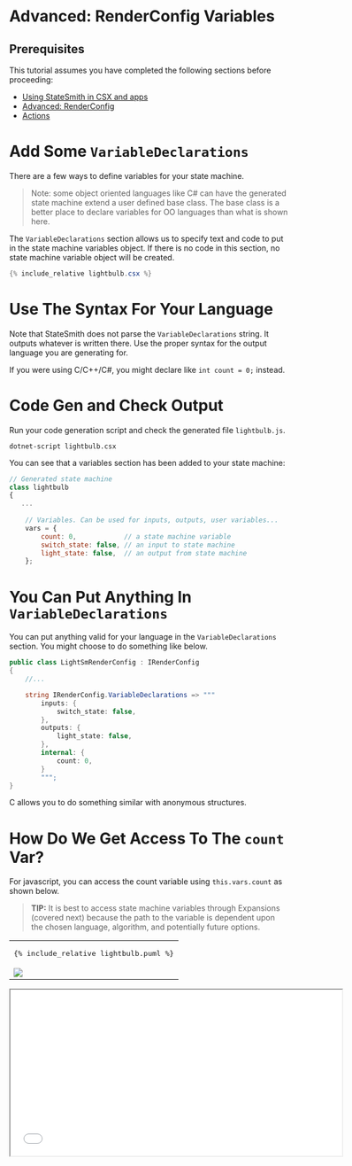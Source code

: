 # Advanced: RenderConfig Variables

## Prerequisites

This tutorial assumes you have completed the following sections before proceeding:
* [Using StateSmith in CSX and apps](/StateSmith/advanced/csx/)
* [Advanced: RenderConfig](/StateSmith/advanced/renderconfig/)
* [Actions](/StateSmith/statemachine_reference/actions/)


# Add Some `VariableDeclarations`
There are a few ways to define variables for your state machine.

> Note: some object oriented languages like C# can have the generated state machine extend a user defined base class. The base class is a better place to declare variables for OO languages than what is shown here.

The `VariableDeclarations` section allows us to specify text and code to put in the state machine variables object. If there is no code in this section,
no state machine variable object will be created.

```cs
{% include_relative lightbulb.csx %}
```



# Use The Syntax For Your Language
Note that StateSmith does not parse the `VariableDeclarations` string. It outputs whatever is written there. Use the proper syntax for the output language you are generating for.

If you were using C/C++/C#, you might declare like `int count = 0;` instead.




# Code Gen and Check Output
Run your code generation script and check the generated file `lightbulb.js`.
```
dotnet-script lightbulb.csx
```

You can see that a variables section has been added to your state machine:

```js
// Generated state machine
class lightbulb
{
   ...
    
    // Variables. Can be used for inputs, outputs, user variables...
    vars = {
        count: 0,            // a state machine variable
        switch_state: false, // an input to state machine
        light_state: false,  // an output from state machine
    };    
```





# You Can Put Anything In `VariableDeclarations`
You can put anything valid for your language in the `VariableDeclarations` section. You might choose to do something like below.

```cs
public class LightSmRenderConfig : IRenderConfig
{
    //...

    string IRenderConfig.VariableDeclarations => """
        inputs: {
            switch_state: false,
        },
        outputs: {
            light_state: false,
        },
        internal: {
            count: 0,
        }
        """;
}
```

C allows you to do something similar with anonymous structures.


# How Do We Get Access To The `count` Var?
For javascript, you can access the count variable using `this.vars.count` as shown below.

> **TIP:** It is best to access state machine variables through Expansions (covered next) because the path to the variable is dependent upon the chosen language, algorithm, and potentially future options.


<table>
<tr>
<td>
<pre>
{% include_relative lightbulb.puml %}
</pre>
</td>
</tr>
<tr>
<td>
<img src="lightbulb.svg" >
</td>
</tr>
</table>


<iframe height="300" width="600" src="lightbulb.sim.html"></iframe>



